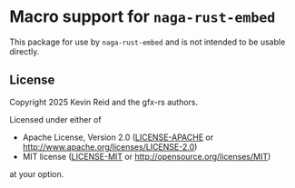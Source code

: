 Macro support for `naga-rust-embed`
===================================

This package for use by `naga-rust-embed` and is not intended to be usable directly.

License
-------

Copyright 2025 Kevin Reid and the gfx-rs authors.

Licensed under either of

 * Apache License, Version 2.0
   ([LICENSE-APACHE](LICENSE-APACHE) or http://www.apache.org/licenses/LICENSE-2.0)
 * MIT license
   ([LICENSE-MIT](LICENSE-MIT) or http://opensource.org/licenses/MIT)

at your option.
